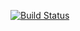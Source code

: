 [![Build Status](https://travis-ci.org/lidaobing/jdcloud-sdk-rust-signer.svg?branch=master)](https://travis-ci.org/lidaobing/jdcloud-sdk-rust-signer)
